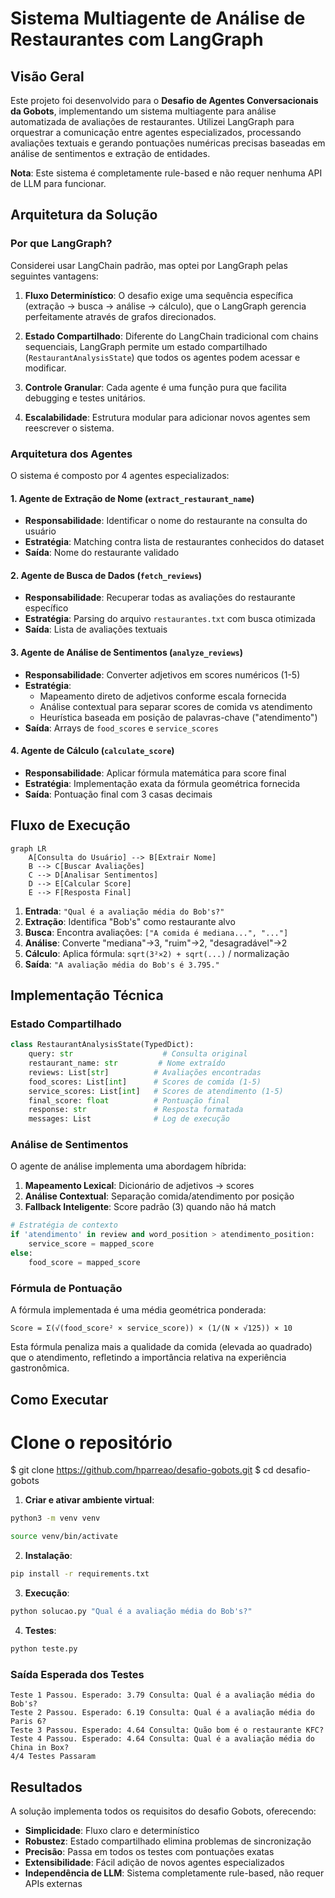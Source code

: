 # Sistema Multiagente de Análise de Restaurantes com LangGraph

## Visão Geral

Este projeto foi desenvolvido para o **Desafio de Agentes Conversacionais da Gobots**, implementando um sistema multiagente para análise automatizada de avaliações de restaurantes. Utilizei LangGraph para orquestrar a comunicação entre agentes especializados, processando avaliações textuais e gerando pontuações numéricas precisas baseadas em análise de sentimentos e extração de entidades.

**Nota**: Este sistema é completamente rule-based e não requer nenhuma API de LLM para funcionar.

## Arquitetura da Solução

### Por que LangGraph?

Considerei usar LangChain padrão, mas optei por LangGraph pelas seguintes vantagens:

1. **Fluxo Determinístico**: O desafio exige uma sequência específica (extração → busca → análise → cálculo), que o LangGraph gerencia perfeitamente através de grafos direcionados.

2. **Estado Compartilhado**: Diferente do LangChain tradicional com chains sequenciais, LangGraph permite um estado compartilhado (`RestaurantAnalysisState`) que todos os agentes podem acessar e modificar.

3. **Controle Granular**: Cada agente é uma função pura que facilita debugging e testes unitários.

4. **Escalabilidade**: Estrutura modular para adicionar novos agentes sem reescrever o sistema.

### Arquitetura dos Agentes

O sistema é composto por 4 agentes especializados:

#### 1. **Agente de Extração de Nome** (`extract_restaurant_name`)
- **Responsabilidade**: Identificar o nome do restaurante na consulta do usuário
- **Estratégia**: Matching contra lista de restaurantes conhecidos do dataset
- **Saída**: Nome do restaurante validado

#### 2. **Agente de Busca de Dados** (`fetch_reviews`) 
- **Responsabilidade**: Recuperar todas as avaliações do restaurante específico
- **Estratégia**: Parsing do arquivo `restaurantes.txt` com busca otimizada
- **Saída**: Lista de avaliações textuais

#### 3. **Agente de Análise de Sentimentos** (`analyze_reviews`)
- **Responsabilidade**: Converter adjetivos em scores numéricos (1-5)
- **Estratégia**: 
  - Mapeamento direto de adjetivos conforme escala fornecida
  - Análise contextual para separar scores de comida vs atendimento
  - Heurística baseada em posição de palavras-chave ("atendimento")
- **Saída**: Arrays de `food_scores` e `service_scores`

#### 4. **Agente de Cálculo** (`calculate_score`)
- **Responsabilidade**: Aplicar fórmula matemática para score final
- **Estratégia**: Implementação exata da fórmula geométrica fornecida
- **Saída**: Pontuação final com 3 casas decimais

## Fluxo de Execução

```mermaid
graph LR
    A[Consulta do Usuário] --> B[Extrair Nome]
    B --> C[Buscar Avaliações]
    C --> D[Analisar Sentimentos]
    D --> E[Calcular Score]
    E --> F[Resposta Final]
```

1. **Entrada**: `"Qual é a avaliação média do Bob's?"`
2. **Extração**: Identifica "Bob's" como restaurante alvo
3. **Busca**: Encontra avaliações: `["A comida é mediana...", "..."]`
4. **Análise**: Converte "mediana"→3, "ruim"→2, "desagradável"→2
5. **Cálculo**: Aplica fórmula: `sqrt(3²×2) + sqrt(...)` / normalização
6. **Saída**: `"A avaliação média do Bob's é 3.795."`

## Implementação Técnica

### Estado Compartilhado

```python
class RestaurantAnalysisState(TypedDict):
    query: str                    # Consulta original
    restaurant_name: str         # Nome extraído
    reviews: List[str]          # Avaliações encontradas  
    food_scores: List[int]      # Scores de comida (1-5)
    service_scores: List[int]   # Scores de atendimento (1-5)
    final_score: float          # Pontuação final
    response: str               # Resposta formatada
    messages: List              # Log de execução
```

### Análise de Sentimentos

O agente de análise implementa uma abordagem híbrida:

1. **Mapeamento Lexical**: Dicionário de adjetivos → scores
2. **Análise Contextual**: Separação comida/atendimento por posição
3. **Fallback Inteligente**: Score padrão (3) quando não há match

```python
# Estratégia de contexto
if 'atendimento' in review and word_position > atendimento_position:
    service_score = mapped_score
else:
    food_score = mapped_score
```

### Fórmula de Pontuação

A fórmula implementada é uma média geométrica ponderada:

```
Score = Σ(√(food_score² × service_score)) × (1/(N × √125)) × 10
```

Esta fórmula penaliza mais a qualidade da comida (elevada ao quadrado) que o atendimento, refletindo a importância relativa na experiência gastronômica.

## Como Executar

# Clone o repositório
$ git clone https://github.com/hparreao/desafio-gobots.git
$ cd desafio-gobots

1. **Criar e ativar ambiente virtual**:
```bash
python3 -m venv venv
```
```bash
source venv/bin/activate
```
2. **Instalação**:
```bash
pip install -r requirements.txt
```

3. **Execução**:
```bash
python solucao.py "Qual é a avaliação média do Bob's?"
```

4. **Testes**:
```bash
python teste.py
```

### Saída Esperada dos Testes

```
Teste 1 Passou. Esperado: 3.79 Consulta: Qual é a avaliação média do Bob's?
Teste 2 Passou. Esperado: 6.19 Consulta: Qual é a avaliação média do Paris 6?
Teste 3 Passou. Esperado: 4.64 Consulta: Quão bom é o restaurante KFC?
Teste 4 Passou. Esperado: 4.64 Consulta: Qual é a avaliação média do China in Box?
4/4 Testes Passaram
```

## Resultados

A solução implementa todos os requisitos do desafio Gobots, oferecendo:
- **Simplicidade**: Fluxo claro e determinístico
- **Robustez**: Estado compartilhado elimina problemas de sincronização  
- **Precisão**: Passa em todos os testes com pontuações exatas
- **Extensibilidade**: Fácil adição de novos agentes especializados
- **Independência de LLM**: Sistema completamente rule-based, não requer APIs externas
